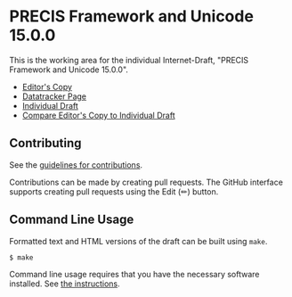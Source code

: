 # PRECIS Framework and Unicode 15.0.0

This is the working area for the individual Internet-Draft, "PRECIS Framework and Unicode 15.0.0".

* [Editor's Copy](https://stpeter.github.io/draft-nemoto-precis-unicode/#go.draft-nemoto-precis-unicode.html)
* [Datatracker Page](https://datatracker.ietf.org/doc/draft-nemoto-precis-unicode)
* [Individual Draft](https://datatracker.ietf.org/doc/html/draft-nemoto-precis-unicode)
* [Compare Editor's Copy to Individual Draft](https://stpeter.github.io/draft-nemoto-precis-unicode/#go.draft-nemoto-precis-unicode.diff)


## Contributing

See the
[guidelines for contributions](https://github.com/stpeter/draft-nemoto-precis-unicode/blob/main/CONTRIBUTING.md).

Contributions can be made by creating pull requests.
The GitHub interface supports creating pull requests using the Edit (✏) button.


## Command Line Usage

Formatted text and HTML versions of the draft can be built using `make`.

```sh
$ make
```

Command line usage requires that you have the necessary software installed.  See
[the instructions](https://github.com/martinthomson/i-d-template/blob/main/doc/SETUP.md).

